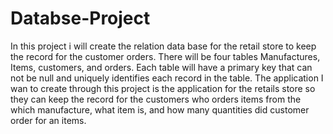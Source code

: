 # Databse-Project
In this project i will create the relation data base for the retail store to keep the record for the customer orders. There will be four tables Manufactures, Items, customers, and orders. Each table will have a primary key that can not be null and uniquely identifies each record in the table. The application I wan to create through this project is the application for the retails store so they can keep the record for the customers who orders items from the which manufacture, what item is, and how many quantities did customer order for an items.
